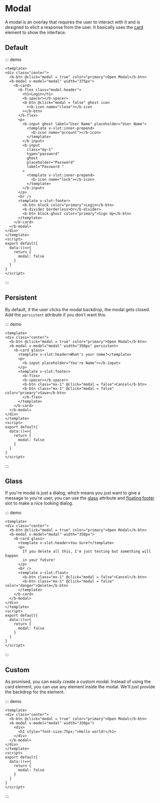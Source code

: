 # Modal

A modal is an overlay that requires the user to interact with it and is designed to elicit a response from the user. It basically uses the [card](/bounce_ui_vue_docs/components/Card) element to show the interface.

## Default

::: demo
```vue
<template>
<div class="center">
  <b-btn @click="modal = true" color="primary">Open Modal</b-btn>
  <b-modal v-model="modal" width="375px">
    <b-card>
      <b-flex class="modal-header">
        <h1>Login</h1>
        <b-spacer></b-spacer>
        <b-btn @click="modal = false" ghost icon
          ><b-icon name="close"></b-icon
        ></b-btn>
      </b-flex>
      <p>
        <b-input ghost label="User Name" placeholder="User Name">
          <template v-slot:inner-prepend>
            <b-icon name="account"></b-icon>
          </template>
        </b-input>
        <b-input
          class="my-1"
          type="password"
          ghost
          placeholder="Password"
          label="Password "
        >
          <template v-slot:inner-prepend>
            <b-icon name="lock"></b-icon>
          </template>
        </b-input>
      </p>
      <br />
      <template v-slot:footer>
        <b-btn block color="primary">Login</b-btn>
        <b-divider borderless>Or</b-divider>
        <b-btn block ghost color="primary">Sign Up</b-btn>
      </template>
    </b-card>
  </b-modal>
</div>
</template>
<script>
export default{
  data:()=>{
    return {
      modal: false
    }
  }
}
</script>
```
:::

## Persistent

By default, if the user clicks the modal backdrop, the modal gets closed. Add the `persistent` attribute if you don't want this.

::: demo
```vue
<template>
<div class="center">
  <b-btn @click="modal = true" color="primary">Open Modal</b-btn>
  <b-modal v-model="modal" width="350px" persistent>
    <b-card glass>
      <template v-slot:header>What's your name?</template>
      <p>
        <b-input placeholder="You're Name"></b-input>
      </p>
      <template v-slot:footer>
        <b-flex>
        <b-spacer></b-spacer>
        <b-btn class="mx-1" @click="modal = false">Cancel</b-btn>
        <b-btn class="mx-1" @click="modal = false" color="primary">Save</b-btn>
        </b-flex>
      </template>
    </b-card>
  </b-modal>
</div>
</template>
<script>
export default{
  data:()=>{
    return {
      modal: false
    }
  }
}
</script>
```
:::

## Glass

If you're modal is just a dialog, which means you just want to give a message to you're user, you can use the [glass](/bounce_ui_vue_docs/components/Card#glass) attribute and [floating footer](/bounce_ui_vue_docs/components/Card#floating-footer) slot to make a nice looking dialog.

::: demo
```vue
<template>
<div class="center">
  <b-btn @click="modal = true" color="primary">Open Modal</b-btn>
  <b-modal v-model="modal" width="350px">
    <b-card glass>
      <template v-slot:header>You Sure?</template>
      <p>
        If you delete all this, I'm just testing but something will happen
        in your future!
      </p>
      <br />
      <template v-slot:float>
        <b-btn class="mx-1" @click="modal = false">Cancel</b-btn>
        <b-btn class="mx-1" @click="modal = false" color="danger">Delete</b-btn>
      </template>
    </b-card>
  </b-modal>
</div>
</template>
<script>
export default{
  data:()=>{
    return {
      modal: false
    }
  }
}
</script>
```
:::

## Custom

As promised, you can easily create a custom modal. Instead of using the card element, you can use any element inside the modal. We'll just provide the backdrop for the element.

::: demo
```vue
<template>
<div class="center">
  <b-btn @click="modal = true" color="primary">Open Modal</b-btn>
  <b-modal v-model="modal" width="350px">
    <div>
      <h1 style="font-size:75px;">Hello world!</h1>
    </div>
  </b-modal>
</div>
</template>
<script>
export default{
  data:()=>{
    return {
      modal: false
    }
  }
}
</script>
```
:::

<style>
.mx-1{
  margin-left:5px;
  margin-right:5px;
}
</style>